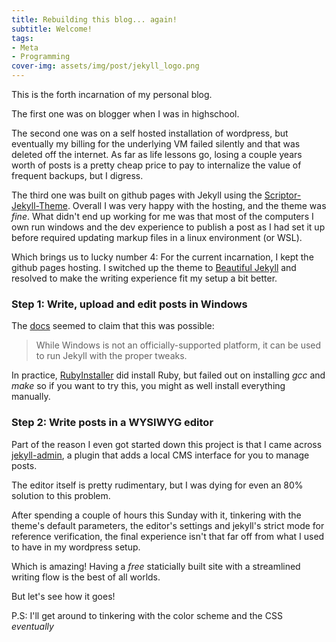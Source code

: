 ```yaml
---
title: Rebuilding this blog... again!
subtitle: Welcome!
tags:
- Meta
- Programming
cover-img: assets/img/post/jekyll_logo.png
---
```


This is the forth incarnation of my personal blog.

The first one was on blogger when I was in highschool. 

The second one was on a self hosted installation of wordpress, but eventually my billing for the underlying VM failed silently and that was deleted off the internet. As far as life lessons go, losing a couple years worth of posts is a pretty cheap price to pay to internalize the value of frequent backups, but I digress.

The third one was built on github pages with Jekyll using the [Scriptor-Jekyll-Theme](https://github.com/JustGoodThemes/Scriptor-Jekyll-Theme). Overall I was very happy with the hosting, and the theme was *fine*. What didn't end up working for me was that most of the computers I own run windows and the dev experience to publish a post as I had set it up before required updating markup files in a linux environment (or WSL). 

Which brings us to lucky number 4: For the current incarnation, I kept the github pages hosting. I switched up the theme to [Beautiful Jekyll](https://beautifuljekyll.com/) and resolved to make the writing experience fit my setup a bit better. 
&nbsp;

### Step 1: Write, upload and edit posts in Windows
The [docs](https://jekyllrb.com/docs/installation/windows/) seemed to claim that this was possible: 
 > While Windows is not an officially-supported platform, it can be used to run Jekyll with the proper tweaks.


In practice, [RubyInstaller](https://rubyinstaller.org/) did install Ruby, but failed out on installing *gcc* and *make* so if you want to try this, you might as well install everything manually. 
### Step 2: Write posts in a WYSIWYG editor

Part of the reason I even got started down this project is that I came across [jekyll-admin](https://github.com/jekyll/jekyll-admin), a plugin that adds a local CMS interface for you to manage posts. 

The editor itself is pretty rudimentary, but I was dying for even an 80% solution to this problem. 

After spending a couple of hours this Sunday with it, tinkering with the theme's default parameters, the editor's settings and jekyll's strict mode for reference verification, the final experience isn't that far off from what I used to have in my wordpress setup. 

Which is amazing! Having a *free* staticially built site with a streamlined writing flow is the best of all worlds. 

But let's see how it goes!

P.S: I'll get around to tinkering with the color scheme and the CSS *eventually*
